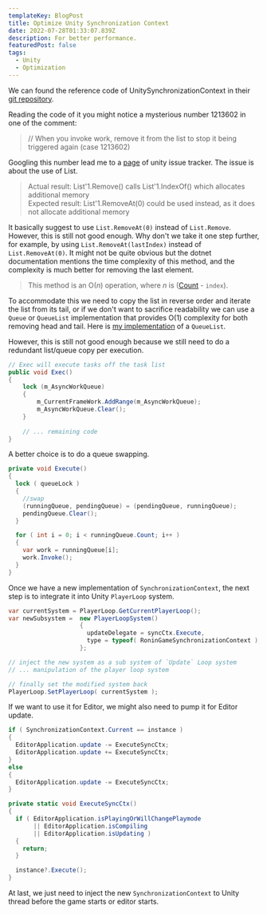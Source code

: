 ```yaml
---
templateKey: BlogPost
title: Optimize Unity Synchronization Context
date: 2022-07-28T01:33:07.839Z
description: For better performance.
featuredPost: false
tags:
  - Unity
  - Optimization
---
```

We can found the reference code of UnitySynchronizationContext in their [git repository](https://github.com/Unity-Technologies/UnityCsReference/blob/master/Runtime/Export/Scripting/UnitySynchronizationContext.cs).

Reading the code of it you might notice a mysterious number 1213602 in one of the comment:
> // When you invoke work, remove it from the list to stop it being triggered again (case 1213602)

Googling this number lead me to a [page](https://issuetracker.unity3d.com/issues/additional-memory-allocated-when-removing-workrequest-in-unitysynchronizationcontext-dot-cs) of unity issue tracker. The issue is about the use of List.
> Actual result: List'1.Remove() calls List'1.IndexOf() which allocates additional memory  
> Expected result: List'1.RemoveAt(0) could be used instead, as it does not allocate additional memory

It basically suggest to use `List.RemoveAt(0)` instead of `List.Remove`. However, this is still not good enough. Why don't we take it one step further, for example, by using `List.RemoveAt(lastIndex)` instead of `List.RemoveAt(0)`. It might not be quite obvious but the dotnet documentation mentions the time complexity of this method, and the complexity is much better for removing the last element.
> This method is an O(_n_) operation, where _n_ is ([Count](https://docs.microsoft.com/en-us/dotnet/api/system.collections.generic.list-1.count?view=net-6.0) - `index`).

To accommodate this we need to copy the list in reverse order and iterate the list from its tail, or if we don't want to sacrifice readability we can use a `Queue` or `QueueList` implementation that provides O(1) complexity for both removing head and tail. Here is [my implementation](https://github.com/ewgdg/CircularList) of a `QueueList`.

However, this is still not good enough because we still need to do a redundant list/queue copy per execution.
```csharp
// Exec will execute tasks off the task list
public void Exec()
{
    lock (m_AsyncWorkQueue)
    {
        m_CurrentFrameWork.AddRange(m_AsyncWorkQueue);
        m_AsyncWorkQueue.Clear();
    }
    
    // ... remaining code
}
```

A better choice is to do a queue swapping.
```csharp
private void Execute()
{
  lock ( queueLock )
  {
    //swap
    (runningQueue, pendingQueue) = (pendingQueue, runningQueue);
    pendingQueue.Clear();
  }

  for ( int i = 0; i < runningQueue.Count; i++ )
  {
    var work = runningQueue[i];
    work.Invoke();
  }
}
```

Once we have a new implementation of `SynchronizationContext`, the next step is to integrate it into Unity `PlayerLoop` system.
```csharp
var currentSystem = PlayerLoop.GetCurrentPlayerLoop();
var newSubsystem =  new PlayerLoopSystem()
                    {
                      updateDelegate = syncCtx.Execute,
                      type = typeof( RoninGameSynchronizationContext ),
                    };

// inject the new system as a sub system of `Update` Loop system                 
// ... manipulation of the player loop system

// finally set the modified system back
PlayerLoop.SetPlayerLoop( currentSystem );
```

If we want to use it for Editor, we might also need to pump it for Editor update. 
```csharp
if ( SynchronizationContext.Current == instance )
{
  EditorApplication.update -= ExecuteSyncCtx;
  EditorApplication.update += ExecuteSyncCtx;
}
else
{
  EditorApplication.update -= ExecuteSyncCtx;
}

private static void ExecuteSyncCtx()
{
  if ( EditorApplication.isPlayingOrWillChangePlaymode
       || EditorApplication.isCompiling
       || EditorApplication.isUpdating )
  {
    return;
  }

  instance?.Execute();
}
```

At last, we just need to inject the new `SynchronizationContext` to Unity thread before the game starts or editor starts.